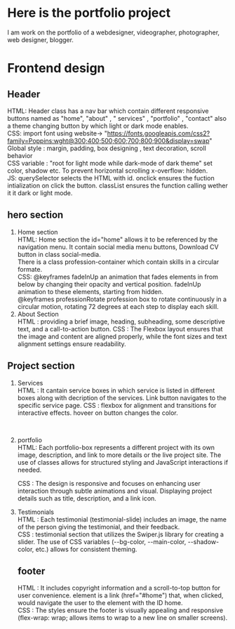 # Here is the portfolio project
I am work on the portfolio of a webdesigner, videographer, photographer, web designer, blogger.
# Frontend design
## Header <br/>
   HTML: Header class has a nav bar which contain different responsive buttons named as "home", "about" , " services" , "portfolio" , "contact"
         also a theme changing button by which light or dark mode enables. <br />
   CSS: import font using website-> "https://fonts.googleapis.com/css2?family=Poppins:wght@300;400;500;600;700;800;900&display=swap"
        Global style : margin, padding, box designing , text decoration, scroll behavior <br />
        CSS variable : "root for light mode while dark-mode of dark theme" set color, shadow etc.
                        To prevent horizontal scrolling x-overflow: hidden. <br/>
   JS: querySelector selects the HTML with id. onclick ensures the fuction intialization on click the             button. classList ensures the function calling wether it it dark or light mode.
<br/>
## hero section <br/>
1. Home section <br/>
   HTML: Home section the id="home" allows it to be referenced by the navigation menu. It contain social media menu buttons, Download CV button in
         class social-media.<br/>
          There is a class profession-container which contain skills in a circular formate. <br/>
   CSS: @keyframes fadeInUp an animation that fades elements in from below by changing their opacity and vertical position.
        fadeInUp animation to these elements, starting from hidden.<br/>
        @keyframes professionRotate profession box to rotate continuously in a circular motion, rotating 72 degrees at each step to display each skill.
   <br/>
2. About Section <br/>
   HTML :  providing a brief image, heading, subheading, some descriptive text, and a call-to-action                  button.
   CSS :  The Flexbox layout ensures that the image and content are aligned properly, while the font sizes           and text alignment settings ensure readability.
   <br/>
## Project section <br/>
1. Services <br/>
 HTML : It cantain service boxes in which service is listed in different boxes along with decription of            the services. Link button navigates to the specific service page.
 CSS : flexbox for alignment and transitions for interactive effects. hoveer on button changes the color.
<br/>

2. portfolio <br/>
    HTML: Each portfolio-box represents a different project with its own image, description, and link to             more details or the live project site. The use of classes allows for structured styling and                JavaScript interactions if needed.<br/>

   CSS : The design is responsive and focuses on enhancing user interaction through subtle animations and           visual. Displaying project details such as title, description, and a link icon.
   <br/>
3. Testimonials <br/>
    HTML : Each testimonial (testimonial-slide) includes an image, the name of the person giving the                  testimonial, and their feedback. <br/>
    CSS :  testimonial section that utilizes the Swiper.js library for creating a slider. The use of CSS               variables (--bg-color, --main-color, --shadow-color, etc.) allows for consistent theming. <br/>

   ## footer <br/>
    HTML : It includes copyright information and a scroll-to-top button for user convenience.<a> element                is a link (href="#home") that, when clicked, would navigate the user to the element with the               ID home. <br/>
    CSS : The styles ensure the footer is visually appealing and responsive (flex-wrap: wrap; allows items           to wrap to a new line on smaller screens).
 
   
 
        
